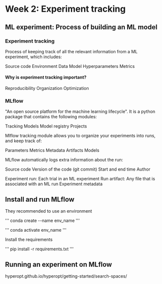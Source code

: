 # Week 2: Experiment tracking

## ML experiment: Process of building an ML model

### Experiment tracking
Process of keeping track of all the relevant information from a ML experiment, which includes:

Source code
Environment
Data
Model
Hyperparameters
Metrics

#### Why is experiment tracking important?

Reproducibility
Organization
Optimization

### MLflow

"An open source platform for the machine learning lifecycle". It is a python package that contains the following modules:

Tracking
Models
Model registry
Projects

Mlflow tracking module allows you to organize your experiments into runs, and keep track of:

Parameters
Metrics
Metadata
Artifacts
Models

MLflow automatically logs extra information about the run:

Source code
Version of the code (git commit)
Start and end time
Author

Experiment run: Each trial in an ML experiment
Run artifact: Any file that is associated with an ML run
Experiment metadata

## Install and run MLflow

They recommended to use an environment

'''
conda create --name env_name
'''

'''
conda activate env_name
'''

Install the requirements

'''
pip install -r requirements.txt
'''

## Running an experiment on MLflow

hyperopt.github.io/hyperopt/getting-started/search-spaces/